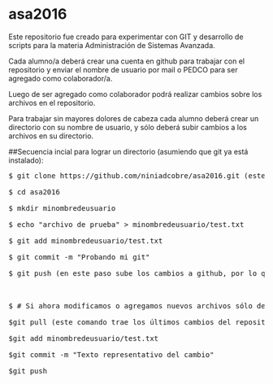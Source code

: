 # asa2016
Este repositorio fue creado para experimentar con GIT y desarrollo de scripts para la materia Administración de Sistemas Avanzada. 

Cada alumno/a deberá crear una cuenta en github para trabajar con el repositorio y enviar el nombre de usuario por mail o PEDCO para ser agregado como colaborador/a. 

Luego de ser agregado como colaborador podrá realizar cambios sobre los archivos en el repositorio. 

Para trabajar sin mayores dolores de cabeza cada alumno deberá crear un directorio con su nombre de usuario, y sólo deberá subir cambios a los archivos en su directorio. 

##Secuencia incial para lograr un directorio (asumiendo que git ya está instalado):
<pre>
$ git clone https://github.com/niniadcobre/asa2016.git (este paso se hace por única vez) <br>
$ cd asa2016 <br>
$ mkdir minombredeusuario <br>
$ echo "archivo de prueba" > minombredeusuario/test.txt <br>
$ git add minombredeusuario/test.txt<br>
$ git commit -m "Probando mi git"<br>
$ git push (en este paso sube los cambios a github, por lo que me va a pedir nombre de usuario y contraseña. Recuerden que para poder escribir necesitan estar como colaboradores). <br>
<br>
$ # Si ahora modificamos o agregamos nuevos archivos sólo debemos hacer: <br>
$git pull (este comando trae los últimos cambios del repositorio, es conveniente hacerlo siempre antes de pensar en subir cambios)<br>
$git add minombredeusuario/test.txt <br>
$git commit -m "Texto representativo del cambio"<br>
$git push <br>
</pre>


